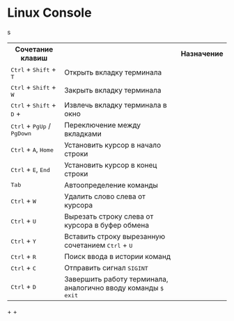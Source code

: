 # Linux Console

<table>s
    <tr>
        <th>Сочетание клавиш<th>
        <th>Назначение</th>
    </tr>
    <tr>
        <td>
            <kbd>Ctrl</kbd> + 
            <kbd>Shift</kbd> + 
            <kbd>T</kbd>
        </td>
        <td>
            Открыть вкладку терминала
        </td>
    </tr>
    <tr>
        <td>
            <kbd>Ctrl</kbd> + 
            <kbd>Shift</kbd> + 
            <kbd>W</kbd>
        </td>
        <td>
            Закрыть вкладку терминала
        </td>
    </tr>
    <tr>
        <td>
            <kbd>Ctrl</kbd> +
            <kbd>Shift</kbd> +
            <kbd>D</kbd> +
        </td>
        <td>
            Извлечь вкладку терминала в окно
        </td>
    </tr>
    <tr>
        <td>
            <kbd>Ctrl</kbd> + 
            <kbd>PgUp</kbd> / 
            <kbd>PgDown</kbd>
        </td>
        <td>
            Переключение между вкладками
        </td>
    </tr>
    <tr>
        <td>
            <kbd>Ctrl</kbd> + 
            <kbd>A</kbd>, 
            <kbd>Home</kbd>
        </td>
        <td>
            Установить курсор в начало строки
        </td>
    </tr>
    <tr>
        <td>
            <kbd>Ctrl</kbd> + 
            <kbd>E</kbd>, 
            <kbd>End</kbd>
        </td>
        <td>
            Установить курсор в конец строки
        </td>
    </tr>
    <tr>
        <td>
            <kbd>Tab</kbd>
        </td>
        <td>
            Автоопределение команды
        </td>
    </tr>
    <tr>
        <td>
            <kbd>Ctrl</kbd> + 
            <kbd>W</kbd>
        </td>
        <td>
            Удалить слово слева от курсора
        </td>
    </tr>
    <tr>
        <td>
            <kbd>Ctrl</kbd> + 
            <kbd>U</kbd>
        </td>
        <td>
            Вырезать строку слева от курсора в буфер обмена
        </td>
    </tr>
    <tr>
        <td>
            <kbd>Ctrl</kbd> + 
            <kbd>Y</kbd>
        </td>
        <td>
            Вставить строку вырезанную сочетанием <kbd>Ctrl</kbd> + <kbd>U</kbd>
        </td>
    </tr>
    <tr>
        <td>
            <kbd>Ctrl</kbd> + 
            <kbd>R</kbd>
        </td>
        <td>
            Поиск ввода в истории команд
        </td>
    </tr>
    <tr>
        <td>
            <kbd>Ctrl</kbd> + 
            <kbd>C</kbd>
        </td>
        <td>
            Отправить сигнал <kbd>SIGINT</kbd>
        </td>
    </tr>
    <tr>
        <td>
            <kbd>Ctrl</kbd> + 
            <kbd>D</kbd>
        </td>
        <td>
            Завершить работу терминала, аналогично вводу команды <kbd>$ exit</kbd>
        </td>
    </tr>
</table>


<kbd></kbd> + <kbd></kbd> + <kbd></kbd>